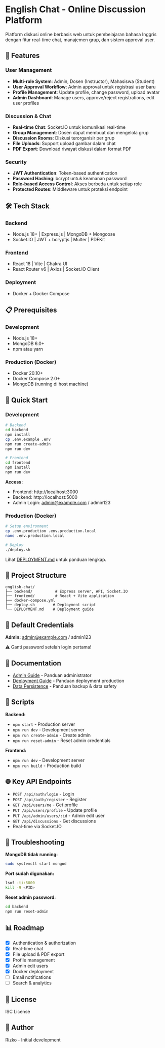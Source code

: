 # English Chat - Online Discussion Platform

Platform diskusi online berbasis web untuk pembelajaran bahasa Inggris dengan fitur real-time chat, manajemen grup, dan sistem approval user.

## 🌟 Features

### User Management
- **Multi-role System**: Admin, Dosen (Instructor), Mahasiswa (Student)
- **User Approval Workflow**: Admin approval untuk registrasi user baru
- **Profile Management**: Update profile, change password, upload avatar
- **Admin Dashboard**: Manage users, approve/reject registrations, edit user profiles

### Discussion & Chat
- **Real-time Chat**: Socket.IO untuk komunikasi real-time
- **Group Management**: Dosen dapat membuat dan mengelola grup
- **Discussion Rooms**: Diskusi terorganisir per grup
- **File Uploads**: Support upload gambar dalam chat
- **PDF Export**: Download riwayat diskusi dalam format PDF

### Security
- **JWT Authentication**: Token-based authentication
- **Password Hashing**: bcrypt untuk keamanan password
- **Role-based Access Control**: Akses berbeda untuk setiap role
- **Protected Routes**: Middleware untuk proteksi endpoint

## 🛠️ Tech Stack

### Backend
- Node.js 18+ | Express.js | MongoDB + Mongoose
- Socket.IO | JWT + bcryptjs | Multer | PDFKit

### Frontend
- React 18 | Vite | Chakra UI
- React Router v6 | Axios | Socket.IO Client

### Deployment
- Docker + Docker Compose

## 📋 Prerequisites

### Development
- Node.js 18+
- MongoDB 6.0+
- npm atau yarn

### Production (Docker)
- Docker 20.10+
- Docker Compose 2.0+
- MongoDB (running di host machine)

## 🚀 Quick Start

### Development

```bash
# Backend
cd backend
npm install
cp .env.example .env
npm run create-admin
npm run dev

# Frontend
cd frontend
npm install
npm run dev
```

**Access:**
- Frontend: http://localhost:3000
- Backend: http://localhost:5000
- Admin Login: admin@example.com / admin123

### Production (Docker)

```bash
# Setup environment
cp .env.production .env.production.local
nano .env.production.local

# Deploy
./deploy.sh
```

Lihat [DEPLOYMENT.md](DEPLOYMENT.md) untuk panduan lengkap.

## 📁 Project Structure

```
english-chat/
├── backend/          # Express server, API, Socket.IO
├── frontend/         # React + Vite application
├── docker-compose.yml
├── deploy.sh        # Deployment script
└── DEPLOYMENT.md    # Deployment guide
```

## 🔑 Default Credentials

**Admin:** admin@example.com / admin123

⚠️ Ganti password setelah login pertama!

## 📖 Documentation

- [Admin Guide](ADMIN_GUIDE.md) - Panduan administrator
- [Deployment Guide](DEPLOYMENT.md) - Panduan deployment production
- [Data Persistence](DATA_PERSISTENCE.md) - Panduan backup & data safety

## 🔧 Scripts

**Backend:**
- `npm start` - Production server
- `npm run dev` - Development server
- `npm run create-admin` - Create admin
- `npm run reset-admin` - Reset admin credentials

**Frontend:**
- `npm run dev` - Development server
- `npm run build` - Production build

## 🌐 Key API Endpoints

- `POST /api/auth/login` - Login
- `POST /api/auth/register` - Register
- `GET /api/users/me` - Get profile
- `PUT /api/users/profile` - Update profile
- `PUT /api/admin/users/:id` - Admin edit user
- `GET /api/discussions` - Get discussions
- Real-time via Socket.IO

## 🐛 Troubleshooting

**MongoDB tidak running:**
```bash
sudo systemctl start mongod
```

**Port sudah digunakan:**
```bash
lsof -ti:5000
kill -9 <PID>
```

**Reset admin password:**
```bash
cd backend
npm run reset-admin
```

## 📊 Roadmap

- [x] Authentication & authorization
- [x] Real-time chat
- [x] File upload & PDF export
- [x] Profile management
- [x] Admin edit users
- [x] Docker deployment
- [ ] Email notifications
- [ ] Search & analytics

## 📄 License

ISC License

## 👥 Author

Rizko - Initial development
